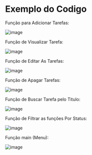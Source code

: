 # Exemplo do Codigo 

Função para Adicionar Tarefas:  

![image](https://github.com/rrafaleao/TaskManager/assets/162385496/3f6642dc-93b8-4af5-a4db-5791645a2de2)

Função de Visualizar Tarefa:  

![image](https://github.com/rrafaleao/TaskManager/assets/162385496/31443bff-2c4a-49d2-8c39-cc3f328cb172)

Função de Editar As Tarefas:

![image](https://github.com/rrafaleao/TaskManager/assets/162385496/3ccc4d61-dc19-4176-877a-3c863d921c6e)

Função de Apagar Tarefas:

![image](https://github.com/rrafaleao/TaskManager/assets/162385496/2534ba3e-6918-4e3c-880a-c85aaa23e63f)

Função de Buscar Tarefa pelo Titulo:

![image](https://github.com/rrafaleao/TaskManager/assets/162385496/27baf3bc-c57b-403a-ba1b-9ca324ff559d)

Função de Filtrar as funções Por Status:

![image](https://github.com/rrafaleao/TaskManager/assets/162385496/5c52d7b5-3b21-461e-9c79-053326436657)

Função main (Menu):

![image](https://github.com/rrafaleao/TaskManager/assets/162385496/c61452f8-32f9-404a-b977-9e0e22ed4fb6)
